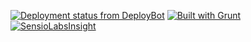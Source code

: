 [![Deployment status from DeployBot](https://neilo.deploybot.com/badge/34534836042570/78883.svg)](http://deploybot.com)
[![Built with Grunt](https://cdn.gruntjs.com/builtwith.svg)](http://gruntjs.com/)
[![SensioLabsInsight](https://insight.sensiolabs.com/projects/5aea6adf-dd49-4cac-b42d-dfb3e8fc48b7/big.png)](https://insight.sensiolabs.com/projects/5aea6adf-dd49-4cac-b42d-dfb3e8fc48b7)

